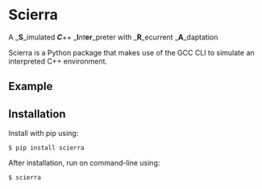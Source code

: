 # Scierra
A _**S**_imulated _**C**_++ _**I**_nt_**er**_preter with _**R**_ecurrent _**A**_daptation

Scierra is a Python package that makes use of the GCC CLI to simulate an interpreted C++ environment.

## Example


## Installation
Install with pip using:

    $ pip install scierra
  
After installation, run on command-line using:

    $ scierra
